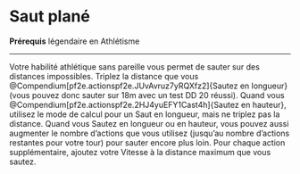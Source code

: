 # Saut plané

<p><strong>Prérequis</strong> légendaire en Athlétisme</p>
<hr>
<p>Votre habilité athlétique sans pareille vous permet de sauter sur des distances impossibles. Triplez la distance que vous @Compendium[pf2e.actionspf2e.JUvAvruz7yRQXfz2]{Sautez en longueur} (vous pouvez donc sauter sur 18m avec un test DD 20 réussi). Quand vous @Compendium[pf2e.actionspf2e.2HJ4yuEFY1Cast4h]{Sautez en hauteur}, utilisez le mode de calcul pour un Saut en longueur, mais ne triplez pas la distance. Quand vous Sautez en longueur ou en hauteur, vous pouvez aussi augmenter le nombre d’actions que vous utilisez (jusqu’au nombre d’actions restantes pour votre tour) pour sauter encore plus loin. Pour chaque action supplémentaire, ajoutez votre Vitesse à la distance maximum que vous sautez.</p>